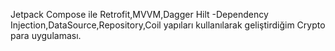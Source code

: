 Jetpack Compose ile Retrofit,MVVM,Dagger Hilt -Dependency Injection,DataSource,Repository,Coil yapıları kullanılarak geliştirdiğim Crypto para uygulaması.
